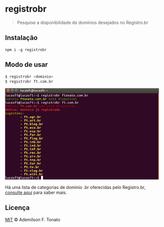 # registrobr

> Pesquise a disponibilidade de domínios desejados no Registro.br

## Instalação

```console
npm i -g registrobr
```

## Modo de usar

```sh
$ registrobr <dominio>
$ registrobr ft.com.br
```
![registrobr result](registrobr.png)

Há uma lista de categorias de domínio .br oferecidas pelo Registro.br, [consulte aqui](http://registro.br/dominio/categoria.html) para saber mais.

## Licença

[MIT](https://github.com/ftonato/registrobr/blob/master/LICENSE.md) &copy; Ademílson F. Tonato